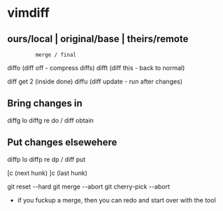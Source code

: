 # vimdiff 

ours/local | original/base | theirs/remote
------------------------------------------
             merge / final

diffo (diff off  - compress diffs)
difft (diff this - back to normal)

diff get 2 (inside done)
diffu (diff update - run after changes)

## Bring changes in
diffg lo
diffg re
do        / diff obtain


## Put changes elsewehere
diffp lo
diffp re
dp        / diff put


[c (next hunk)
]c (last hunk)

git reset --hard 
git merge --abort
git cherry-pick --abort
 - if you fuckup a merge, then you can redo and start over with the tool

